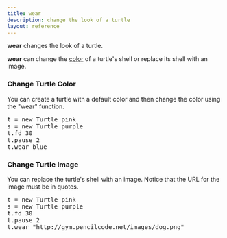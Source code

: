 ```yaml
---
title: wear
description: change the look of a turtle
layout: reference
---
```


**wear** changes the look of a turtle.

**wear** can change the [color](colors.html) of a turtle's shell or replace its shell with an image. 

### Change Turtle Color
You can create a turtle with a default color and then change the color using the "wear" function. 

<pre class="jumbo">
t = new Turtle <span data-dfnup="optional color">pink</span>
s = new Turtle purple
t.fd 30
t.pause 2
t.<span data-dfn="command after a dot">wear blue
</pre>

<script type="demo">
demo ->
  ht()
  t = new Turtle pink
  pause 1
  plan ->
    s = new Turtle purple
    pause 1
    plan ->
      t.fd 30
      t.pause 2
      t.wear blue
</script>

### Change Turtle Image
You can replace the turtle's shell with an image. Notice that the URL for the image must be in quotes. 

<pre class="examp">
t = new Turtle <span data-dfnup="optional color">pink</span>
s = new Turtle purple
t.fd 30
t.pause 2
t.<span data-dfn="command after a dot">wear "http://gym.pencilcode.net/images/dog.png"
</pre>

<script type="demo" height=200>
demo ->
  ht()
  s = new Turtle pink
  pause 1
  plan ->
    t = new Turtle purple
    t.pause 1
    t.fd 30
    t.pause 2
    t.wear "http://i.imgur.com/wWmfooo.png"
</script>

<!-- you can also use fade, mirror, twist, etc. to change the look of the turtle -->
